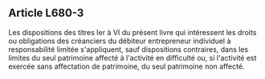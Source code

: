 Article L680-3
----
Les dispositions des titres Ier à VI du présent livre qui intéressent les droits
ou obligations des créanciers du débiteur entrepreneur individuel à
responsabilité limitée s'appliquent, sauf dispositions contraires, dans les
limites du seul patrimoine affecté à l'activité en difficulté ou, si l'activité
est exercée sans affectation de patrimoine, du seul patrimoine non affecté.
